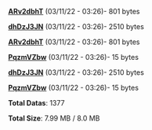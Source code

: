 [**ARv2dbhT**](/data/ARv2dbhT.txt) (03/11/22 - 03:26)- 801 bytes

[**dhDzJ3JN**](/data/dhDzJ3JN.txt) (03/11/22 - 03:26)- 2510 bytes

[**ARv2dbhT**](/data/ARv2dbhT.txt) (03/11/22 - 03:26)- 801 bytes

[**PqzmVZbw**](/data/PqzmVZbw.txt) (03/11/22 - 03:26)- 15 bytes

[**dhDzJ3JN**](/data/dhDzJ3JN.txt) (03/11/22 - 03:26)- 2510 bytes

[**PqzmVZbw**](/data/PqzmVZbw.txt) (03/11/22 - 03:26)- 15 bytes

**Total Datas**: 1377

**Total Size**: 7.99 MB / 8.0 MB